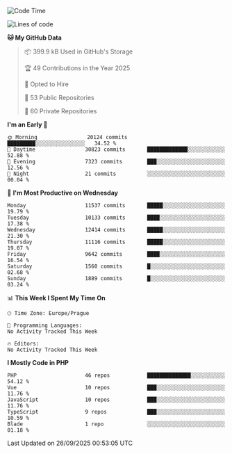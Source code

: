 <!--START_SECTION:waka-->
![Code Time](http://img.shields.io/badge/Code%20Time-1%2C584%20hrs%203%20mins-blue)

![Lines of code](https://img.shields.io/badge/From%20Hello%20World%20I%27ve%20Written-16.7%20million%20lines%20of%20code-blue)

**🐱 My GitHub Data** 

> 📦 399.9 kB Used in GitHub's Storage 
 > 
> 🏆 49 Contributions in the Year 2025
 > 
> 💼 Opted to Hire
 > 
> 📜 53 Public Repositories 
 > 
> 🔑 60 Private Repositories 
 > 
**I'm an Early 🐤** 

```text
🌞 Morning                20124 commits       █████████░░░░░░░░░░░░░░░░   34.52 % 
🌆 Daytime                30823 commits       █████████████░░░░░░░░░░░░   52.88 % 
🌃 Evening                7323 commits        ███░░░░░░░░░░░░░░░░░░░░░░   12.56 % 
🌙 Night                  21 commits          ░░░░░░░░░░░░░░░░░░░░░░░░░   00.04 % 
```
📅 **I'm Most Productive on Wednesday** 

```text
Monday                   11537 commits       █████░░░░░░░░░░░░░░░░░░░░   19.79 % 
Tuesday                  10133 commits       ████░░░░░░░░░░░░░░░░░░░░░   17.38 % 
Wednesday                12414 commits       █████░░░░░░░░░░░░░░░░░░░░   21.30 % 
Thursday                 11116 commits       █████░░░░░░░░░░░░░░░░░░░░   19.07 % 
Friday                   9642 commits        ████░░░░░░░░░░░░░░░░░░░░░   16.54 % 
Saturday                 1560 commits        █░░░░░░░░░░░░░░░░░░░░░░░░   02.68 % 
Sunday                   1889 commits        █░░░░░░░░░░░░░░░░░░░░░░░░   03.24 % 
```


📊 **This Week I Spent My Time On** 

```text
🕑︎ Time Zone: Europe/Prague

💬 Programming Languages: 
No Activity Tracked This Week

🔥 Editors: 
No Activity Tracked This Week
```

**I Mostly Code in PHP** 

```text
PHP                      46 repos            ██████████████░░░░░░░░░░░   54.12 % 
Vue                      10 repos            ███░░░░░░░░░░░░░░░░░░░░░░   11.76 % 
JavaScript               10 repos            ███░░░░░░░░░░░░░░░░░░░░░░   11.76 % 
TypeScript               9 repos             ███░░░░░░░░░░░░░░░░░░░░░░   10.59 % 
Blade                    1 repo              ░░░░░░░░░░░░░░░░░░░░░░░░░   01.18 % 
```




 Last Updated on 26/09/2025 00:53:05 UTC
<!--END_SECTION:waka-->
<!--
**AlexKratky/AlexKratky** is a ✨ _special_ ✨ repository because its `README.md` (this file) appears on your GitHub profile.

Here are some ideas to get you started:

- 🔭 I’m currently working on ...
- 🌱 I’m currently learning ...
- 👯 I’m looking to collaborate on ...
- 🤔 I’m looking for help with ...
- 💬 Ask me about ...
- 📫 How to reach me: ...
- 😄 Pronouns: ...
- ⚡ Fun fact: ...
-->
